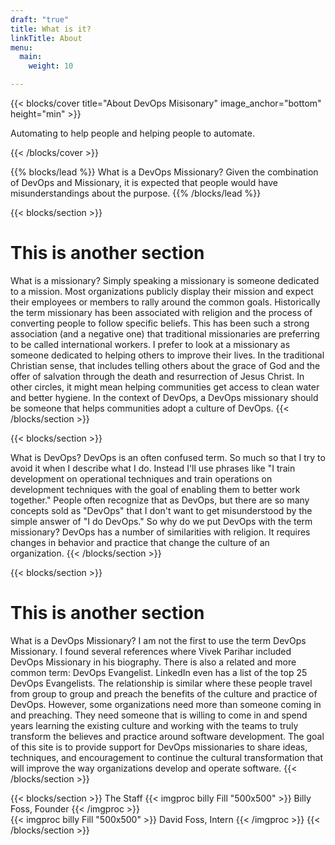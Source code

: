 ```yaml
---
draft: "true"
title: What is it? 
linkTitle: About
menu:
  main:
    weight: 10

---
```



{{< blocks/cover title="About DevOps Misisonary" image_anchor="bottom" height="min" >}}

<p class="lead mt-5">Automating to help people and helping people to automate.</p>
{{< /blocks/cover >}}

{{% blocks/lead %}}
What is a DevOps Missionary? Given the combination of DevOps and Missionary, it is expected that people would have misunderstandings about the purpose. 
{{% /blocks/lead %}}

{{< blocks/section >}}
<div class="col-12">
<h1 class="text-center">This is another section</h1>
</div>

What is a missionary?
Simply speaking a missionary is someone dedicated to a mission. Most organizations publicly display their mission and expect their employees or members to rally around the common goals. Historically the term missionary has been associated with religion and the process of converting people to follow specific beliefs. This has been such a strong association (and a negative one) that traditional missionaries are preferring to be called international workers. I prefer to look at a missionary as someone dedicated to helping others to improve their lives. In the traditional Christian sense, that includes telling others about the grace of God and the offer of salvation through the death and resurrection of Jesus Christ. In other circles, it might mean helping communities get access to clean water and better hygiene. In the context of DevOps, a DevOps missionary should be someone that helps communities adopt a culture of DevOps.
{{< /blocks/section >}}

{{< blocks/section >}}

What is DevOps?
DevOps is an often confused term. So much so that I try to avoid it when I describe what I do. Instead I'll use phrases like "I train development on operational techniques and train operations on development techniques with the goal of enabling them to better work together." People often recognize that as DevOps, but there are so many concepts sold as "DevOps" that I don't want to get misunderstood by the simple answer of "I do DevOps." So why do we put DevOps with the term missionary? DevOps has a number of similarities with religion. It requires changes in behavior and practice that change the culture of an organization.
{{< /blocks/section >}} 

{{< blocks/section >}}
<div class="col-12">
<h1 class="text-center">This is another section</h1>
</div>

What is a DevOps Missionary?
I am not the first to use the term DevOps Missionary. I found several references where Vivek Parihar included DevOps Missionary in his biography. There is also a related and more common term: DevOps Evangelist. LinkedIn even has a list of the top 25 DevOps Evangelists. The relationship is similar where these people travel from group to group and preach the benefits of the culture and practice of DevOps. However, some organizations need more than someone coming in and preaching. They need someone that is willing to come in and spend years learning the existing culture and working with the teams to truly transform the believes and practice around software development.
The goal of this site is to provide support for DevOps missionaries to share ideas, techniques, and encouragement to continue the cultural transformation that will improve the way organizations develop and operate software.
{{< /blocks/section >}} 

{{< blocks/section >}}
The Staff
{{< imgproc billy Fill "500x500" >}} Billy Foss, Founder {{< /imgproc >}}   
{{< imgproc billy Fill "500x500" >}} David Foss, Intern {{< /imgproc >}}
{{< /blocks/section >}}
